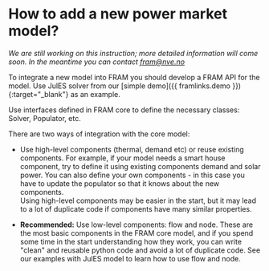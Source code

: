 # How to add a new power market model?

*We are still working on this instruction; more detailed information will come soon. In the meantime you can contact [fram@nve.no](mailto:fram@nve.no)*

To integrate a new model into FRAM you should develop a FRAM API for the model. Use JulES solver from our [simple demo]({{ framlinks.demo }}){:target="_blank"} as an example. 

Use interfaces defined in FRAM core to define the necessary classes: Solver, Populator, etc. 

There are two ways of integration with the core model: 

- Use high-level components (thermal, demand etc) or reuse existing components. For example, if your model needs a smart house component, try to define it using existing components demand and solar power. You can also define your own components - in this case you have to update the populator so that it knows about the new components. </br>
Using high-level components may be easier in the start, but it may lead to a lot of duplicate code if components have many similar properties.

- **Recommended:** Use low-level components: flow and node. These are the most basic components in the FRAM core model, and if you spend some time in the start understanding how they work, you can write "clean" and reusable python code and avoid a lot of duplicate code. See our examples with JulES model to learn how to use flow and node.


